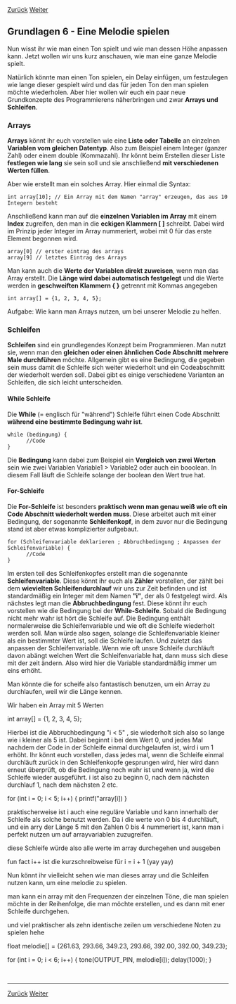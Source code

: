 <link rel="stylesheet" href="assets/css/custom.css?v=2">

<div class="nav-container">
  <a href="Grundlagen5" class="button">Zurück</a>
  <a href="Sensoren1" class="button">Weiter</a>
</div>

## Grundlagen 6 - Eine Melodie spielen

Nun wisst ihr wie man einen Ton spielt und wie man dessen Höhe anpassen kann. Jetzt wollen wir uns kurz anschauen, wie man eine ganze Melodie spielt.

Natürlich könnte man einen Ton spielen, ein Delay einfügen, um festzulegen wie lange dieser gespielt wird und das für jeden Ton den man spielen möchte wiederholen.
Aber hier wollen wir euch ein paar neue Grundkonzepte des Programmierens näherbringen und zwar **Arrays und Schleifen**.

### Arrays

**Arrays** könnt ihr euch vorstellen wie eine **Liste oder Tabelle** an einzelnen **Variablen vom gleichen Datentyp**. Also zum Beispiel einem Integer (ganzer Zahl) oder einem double (Kommazahl). Ihr könnt beim Erstellen dieser Liste **festlegen wie lang** sie sein soll und sie anschließend **mit verschiedenen Werten füllen**.

Aber wie erstellt man ein solches Array. Hier einmal die Syntax:

    int array[10]; // Ein Array mit dem Namen "array" erzeugen, das aus 10 Integern besteht

Anschließend kann man auf die **einzelnen Variablen im Array** mit einem **Index** zugreifen, den man in die **eckigen Klammern [ ]** schreibt. Dabei wird im Prinzip jeder Integer im Array nummeriert, wobei mit 0 für das erste Element begonnen wird.

    array[0] // erster eintrag des arrays
    array[9] // letztes Eintrag des Arrays

Man kann auch die **Werte der Variablen direkt zuweisen**, wenn man das Array erstellt. Die **Länge wird dabei automatisch festgelegt** und die Werte werden in **geschweiften Klammern { }** getrennt mit Kommas angegeben

    int array[] = {1, 2, 3, 4, 5};

Aufgabe: Wie kann man Arrays nutzen, um bei unserer Melodie zu helfen.

### Schleifen

**Schleifen** sind ein grundlegendes Konzept beim Programmieren. Man nutzt sie, wenn man den **gleichen oder einen ähnlichen Code Abschnitt mehrere Male durchführen** möchte. Allgemein gibt es eine Bedingung, die gegeben sein muss damit die Schleife sich weiter wiederholt und ein Codeabschmitt der wiederholt werden soll. Dabei gibt es einige verschiedene Varianten an Schleifen, die sich leicht unterscheiden.

#### While Schleife

Die **While** (= englisch für "während") Schleife führt einen Code Abschnitt **während eine bestimmte Bedingung wahr ist**.

    while (bedingung) {
          //Code
    }

Die **Bedingung** kann dabei zum Beispiel ein **Vergleich von zwei Werten** sein wie zwei Variablen Variable1 > Variable2 oder auch ein booolean. In diesem Fall läuft die Schleife solange der boolean den Wert true hat.


#### For-Schleife

Die **For-Schleife** ist besonders **praktisch wenn man genau weiß wie oft ein Code Abschnitt wiederholt werden muss**. Diese arbeitet auch mit einer Bedingung, der sogenannte **Schleifenkopf**, in dem zuvor nur die Bedingung stand ist aber etwas komplizierter aufgebaut.

    for (Schleifenvariable deklarieren ; Abbruchbedingung ; Anpassen der Schleifenvariable) {
          //Code
    }

Im ersten teil des Schleifenkopfes erstellt man die sogenannte **Schleifenvariable**. Diese könnt ihr euch als **Zähler** vorstellen, der zählt bei dem **wievielten Schleifendurchlauf** wir uns zur Zeit befinden und ist standardmäßig ein Integer mit dem Namen **"i"**, der als 0 festgelegt wird. Als nächstes legt man die **Abbruchbedingung** fest. Diese könnt ihr euch vorstellen wie die Bedingung bei der **While-Schleife**. Sobald die Bedingung nicht mehr wahr ist hört die Schleife auf. Die Bedingung enthält normalerweise die Schleifenvariable und wie oft die Schleife wiederholt werden soll. Man würde also sagen, solange die Schleifenvariable kleiner als ein bestimmter Wert ist, soll die Schleife laufen. Und zuletzt das anpassen der Schleifenvariable. Wenn wie oft unsre Schleife durchläuft davon abängt welchen Wert die Schleifenvariable hat, dann muss sich diese mit der zeit ändern. Also wird hier die Variable standardmäßig immer um eins erhöht. 

Man könnte die for scheife also fantastisch benutzen, um ein Array zu durchlaufen, weil wir die Länge kennen.

Wir haben ein Array mit 5 Werten

int array[] = {1, 2, 3, 4, 5};

Hierbei ist die Abbruchbedingung "i < 5" , sie wiederholt sich also so lange wie i kleiner als 5 ist. Dabei beginnt i bei dem Wert 0, und jedes Mal nachdem der Code in der Schleife einmal durchgelaufen ist, wird i um 1 erhöht. Ihr könnt euch vorstellen, dass jedes mal, wenn die Schleife einmal durchläuft zurück in den Schleifenkopfe gesprungen wird, hier wird dann erneut überprüft, ob die Bedingung noch wahr ist und wenn ja, wird die Schleife wieder ausgeführt. i ist also zu beginn 0, nach dem nächsten durchlauf 1, nach dem nächsten 2 etc.

for (int i = 0; i < 5; i++) {
      printf("array[i])
}

praktischerweise ist i auch eine reguläre Variable und kann innerhalb der Schleife als solche benutzt werden. Da i die werte von 0 bis 4 durchläuft, und ein arry der Länge 5 mit den Zahlen 0 bis 4 nummeriert ist, kann man i perfekt nutzen um auf arrayvariablen zuzugreifen.

diese Schleife würde also alle werte im array durchegehen und ausgeben

fun fact i++ ist die kurzschreibweise für i = i + 1 (yay yay)





Nun könnt ihr vielleicht sehen wie man dieses array und die Schleifen nutzen kann, um eine melodie zu spielen.

man kann ein array mit den Frequenzen der einzelnen Töne, die man spielen möchte in der Reihenfolge, die man möchte erstellen, und es dann mit ener Schleife durchgehen.

und viel praktischer als zehn identische zeilen um verschiedene Noten zu spielen hehe

float melodie[] = {261.63, 293.66, 349.23, 293.66, 392.00, 392.00, 349.23};

for (int i = 0; i < 6; i++) {
        tone(OUTPUT_PIN, melodie[i]);
        delay(1000);
}

<p class="spacing-1">&nbsp;</p>

---

<div class="nav-container">
  <a href="Grundlagen5" class="button">Zurück</a>
  <a href="Sensoren1" class="button">Weiter</a>
</div>
